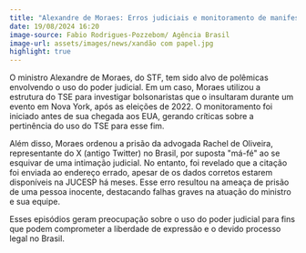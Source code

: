 ```yaml
---
title: "Alexandre de Moraes: Erros judiciais e monitoramento de manifestantes"
date: 19/08/2024 16:20
image-source: Fabio Rodrigues-Pozzebom/ Agência Brasil
image-url: assets/images/news/xandão com papel.jpg
highlight: true
---
```


O ministro Alexandre de Moraes, do STF, tem sido alvo de polêmicas envolvendo o uso do poder judicial. Em um caso, Moraes utilizou a estrutura do TSE para investigar bolsonaristas que o insultaram durante um evento em Nova York, após as eleições de 2022. O monitoramento foi iniciado antes de sua chegada aos EUA, gerando críticas sobre a pertinência do uso do TSE para esse fim.

Além disso, Moraes ordenou a prisão da advogada Rachel de Oliveira, representante do X (antigo Twitter) no Brasil, por suposta "má-fé" ao se esquivar de uma intimação judicial. No entanto, foi revelado que a citação foi enviada ao endereço errado, apesar de os dados corretos estarem disponíveis na JUCESP há meses. Esse erro resultou na ameaça de prisão de uma pessoa inocente, destacando falhas graves na atuação do ministro e sua equipe.

Esses episódios geram preocupação sobre o uso do poder judicial para fins que podem comprometer a liberdade de expressão e o devido processo legal no Brasil.